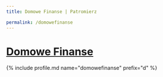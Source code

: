 ```yaml
---
title: Domowe Finanse | Patromierz

permalink: /domowefinanse
---
```


# [Domowe Finanse](https://patronite.pl/domowefinanse)

{% include profile.md name="domowefinanse" prefix="d" %}
